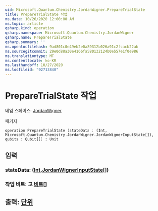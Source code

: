 ```yaml
---
uid: Microsoft.Quantum.Chemistry.JordanWigner.PrepareTrialState
title: PrepareTrialState 작업
ms.date: 10/26/2020 12:00:00 AM
ms.topic: article
qsharp.kind: operation
qsharp.namespace: Microsoft.Quantum.Chemistry.JordanWigner
qsharp.name: PrepareTrialState
qsharp.summary: ''
ms.openlocfilehash: 9ad801c0e49eb2e0a89312b026a91c2fcacb22ab
ms.sourcegitcommit: 29e0d88a30e4166fa580132124b0eb57e1f0e986
ms.translationtype: MT
ms.contentlocale: ko-KR
ms.lasthandoff: 10/27/2020
ms.locfileid: "92713840"
---
```

# <a name="preparetrialstate-operation"></a>PrepareTrialState 작업

네임 스페이스: [JordanWigner](xref:Microsoft.Quantum.Chemistry.JordanWigner)

패키지 [](https://nuget.org/packages/)




```qsharp
operation PrepareTrialState (stateData : (Int, Microsoft.Quantum.Chemistry.JordanWigner.JordanWignerInputState[]), qubits : Qubit[]) : Unit
```


## <a name="input"></a>입력

### <a name="statedata--intjordanwignerinputstate"></a>stateData: ([Int](xref:microsoft.quantum.lang-ref.int),[JordanWignerInputState](xref:Microsoft.Quantum.Chemistry.JordanWigner.JordanWignerInputState)[])




### <a name="qubits--qubit"></a>작업 비트: 고 [비트](xref:microsoft.quantum.lang-ref.qubit)[]





## <a name="output--unit"></a>출력: [단위](xref:microsoft.quantum.lang-ref.unit)

